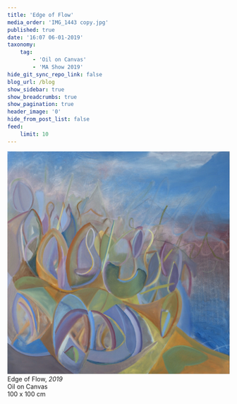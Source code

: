 ```yaml
---
title: 'Edge of Flow'
media_order: 'IMG_1443 copy.jpg'
published: true
date: '16:07 06-01-2019'
taxonomy:
    tag:
        - 'Oil on Canvas'
        - 'MA Show 2019'
hide_git_sync_repo_link: false
blog_url: /blog
show_sidebar: true
show_breadcrumbs: true
show_pagination: true
header_image: '0'
hide_from_post_list: false
feed:
    limit: 10
---
```


![](IMG_1443%20copy.jpg)
Edge of Flow, _2019_  
Oil on Canvas  
100 x 100 cm